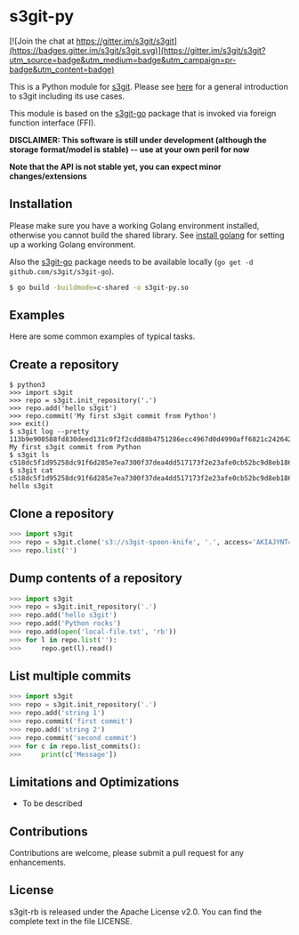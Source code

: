 s3git-py
========

[![Join the chat at https://gitter.im/s3git/s3git](https://badges.gitter.im/s3git/s3git.svg)](https://gitter.im/s3git/s3git?utm_source=badge&utm_medium=badge&utm_campaign=pr-badge&utm_content=badge)

This is a Python module for [s3git](https://github.com/s3git/s3git). Please see [here](https://github.com/s3git/s3git/blob/master/README.md) for a general introduction to s3git including its use cases.

This module is based on the [s3git-go](https://github.com/s3git/s3git-go) package that is invoked via foreign function interface (FFI).

**DISCLAIMER: This software is still under development (although the storage format/model is stable) -- use at your own peril for now**

**Note that the API is not stable yet, you can expect minor changes/extensions**

Installation
------------

Please make sure you have a working Golang environment installed, otherwise you cannot build the shared library. See [install golang](https://github.com/minio/minio/blob/master/INSTALLGO.md) for setting up a working Golang environment.

Also the [s3git-go](https://github.com/s3git/s3git-go) package needs to be available locally (`go get -d github.com/s3git/s3git-go`).

```sh
$ go build -buildmode=c-shared -o s3git-py.so
```

Examples
--------

Here are some common examples of typical tasks.

Create a repository
-------------------

```
$ python3
>>> import s3git
>>> repo = s3git.init_repository('.')
>>> repo.add('hello s3git')
>>> repo.commit('My first s3git commit from Python')
>>> exit()
$ s3git log --pretty
113b9e900588fd830deed131c0f2f2cdd88b4751286ecc4967d0d4990aff6821c2426425955ec104797b142e93204a604e4ba420b3b617724237476128333de8 My first s3git commit from Python
$ s3git ls
c518dc5f1d95258dc91f6d285e7ea7300f37dea4dd517173f2e23afe0cb52bc9d8eb18683cdcf377e96a2d5a81585e61f6d27fa5d017cad53836bd050e9f105f
$ s3git cat c518dc5f1d95258dc91f6d285e7ea7300f37dea4dd517173f2e23afe0cb52bc9d8eb18683cdcf377e96a2d5a81585e61f6d27fa5d017cad53836bd050e9f105f
hello s3git
```

Clone a repository
------------------

```py
>>> import s3git
>>> repo = s3git.clone('s3://s3git-spoon-knife', '.', access='AKIAJYNT4FCBFWDQPERQ', secret='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')
>>> repo.list('')
```

Dump contents of a repository
-----------------------------

```py
>>> import s3git
>>> repo = s3git.init_repository('.')
>>> repo.add('hello s3git')
>>> repo.add('Python rocks')
>>> repo.add(open('local-file.txt', 'rb'))
>>> for l in repo.list(''):
>>>     repo.get(l).read()
```

List multiple commits
---------------------

```py
>>> import s3git
>>> repo = s3git.init_repository('.')
>>> repo.add('string 1')
>>> repo.commit('first commit')
>>> repo.add('string 2')
>>> repo.commit('second commit')
>>> for c in repo.list_commits():
>>>     print(c['Message'])
```

Limitations and Optimizations
-----------------------------

- To be described 

Contributions
-------------

Contributions are welcome, please submit a pull request for any enhancements.

License
-------

s3git-rb is released under the Apache License v2.0. You can find the complete text in the file LICENSE.
